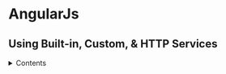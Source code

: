 # AngularJs
## Using Built-in, Custom, & HTTP Services
<details>
    <summary>Contents</summary>
   
- use the `$anchorScroll` service
- use the `$locale` service: we have to attach files(proj dir /i18n) + __html__ src tags **[Remember 3rd party libs to change locale on the fly!!**]
- use the `$timeout` service
- use the `$parse` service
- use the` $compile` service
- use the ``$cacheFactory`` service
- use the `$exceptionHandler` service
- use the `$cookieStore `service
- create a simple custom service
- use the` $http service` to get server data
- use the $http service to POST server data
- use the `$resource service` to simplyfy CRUD on object https://hpe.percipio.com/courses/93217815-14c0-11e7-92d9-0242c0a80b07/videos/9321c634-14c0-11e7-92d9-0242c0a80b07()
- use the $`http and $q services` together
- use the $http service to GET and POST server data
</details>
